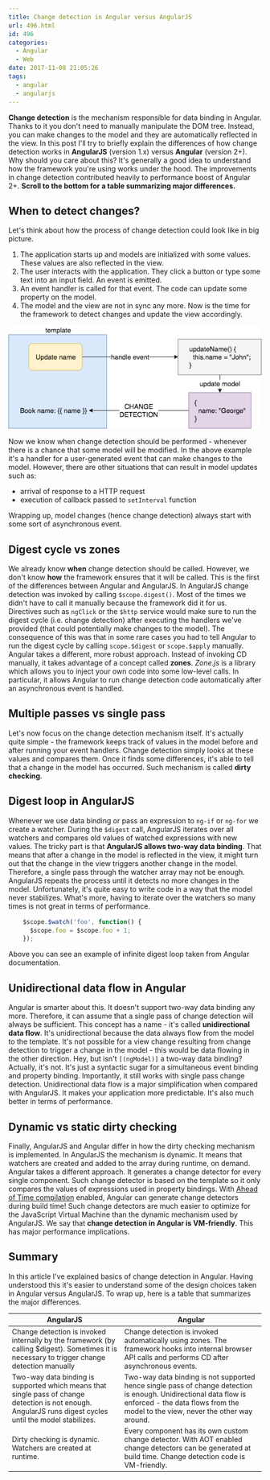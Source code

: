 ```yaml
---
title: Change detection in Angular versus AngularJS
url: 496.html
id: 496
categories:
  - Angular
  - Web
date: 2017-11-08 21:05:26
tags:
  - angular
  - angularjs
---
```


**Change detection** is the mechanism responsible for data binding in Angular. Thanks to it you don't need to manually manipulate the DOM tree. Instead, you can make changes to the model and they are automatically reflected in the view. In this post I'll try to briefly explain the differences of how change detection works in **AngularJS** (version 1.x) versus **Angular** (version 2+). Why should you care about this? It's generally a good idea to understand how the framework you're using works under the hood. The improvements in change detection contributed heavily to performance boost of Angular 2+. **Scroll to the bottom for a table summarizing major differences.**

When to detect changes?
-----------------------

Let's think about how the process of change detection could look like in big picture.

1.  The application starts up and models are initialized with some values. These values are also reflected in the view.
2.  The user interacts with the application. They click a button or type some text into an input field. An event is emitted.
3.  An event handler is called for that event. The code can update some property on the model.
4.  The model and the view are not in sync any more. Now is the time for the framework to detect changes and update the view accordingly.

![Change detection diagram](/images/2017/10/Change-detection-workflow.png) 

Now we know when change detection should be performed - whenever there is a chance that some model will be modified. In the above example it's a handler for a user-generated event that can make changes to the model. However, there are other situations that can result in model updates such as:

*   arrival of response to a HTTP request
*   execution of callback passed to `setInterval` function

Wrapping up, model changes (hence change detection) always start with some sort of asynchronous event.

Digest cycle vs zones
---------------------

We already know **when** change detection should be called. However, we don't know **how** the framework ensures that it will be called. This is the first of the differences between Angular and AngularJS. In AngularJS change detection was invoked by calling `$scope.digest()`. Most of the times we didn't have to call it manually because the framework did it for us. Directives such as `ngClick` or the `$http` service would make sure to run the digest cycle (i.e. change detection) after executing the handlers we've provided (that could potentially make changes to the model). The consequence of this was that in some rare cases you had to tell Angular to run the digest cycle by calling `scope.$digest` or `scope.$apply` manually. Angular takes a different, more robust approach. Instead of invoking CD manually, it takes advantage of a concept called **zones**. _Zone.js_ is a library which allows you to inject your own code into some low-level calls. In particular, it allows Angular to run change detection code automatically after an asynchronous event is handled.

Multiple passes vs single pass
------------------------------

Let's now focus on the change detection mechanism itself. It's actually quite simple - the framework keeps track of values in the model before and after running your event handlers. Change detection simply looks at these values and compares them. Once it finds some differences, it's able to tell that a change in the model has occurred. Such mechanism is called **dirty checking**.

Digest loop in AngularJS
------------------------

Whenever we use data binding or pass an expression to `ng-if` or `ng-for` we create a watcher. During the `$digest` call, AngularJS iterates over all watchers and compares old values of watched expressions with new values. The tricky part is that **AngularJS allows two-way data binding**. That means that after a change in the model is reflected in the view, it might turn out that the change in the view triggers another change in the model. Therefore, a single pass through the watcher array may not be enough. AngularJS repeats the process until it detects no more changes in the model. Unfortunately, it's quite easy to write code in a way that the model never stabilizes. What's more, having to iterate over the watchers so many times is not great in terms of performance.

```js
    $scope.$watch('foo', function() {
      $scope.foo = $scope.foo + 1;
    });
```

Above you can see an example of infinite digest loop taken from Angular documentation.

Unidirectional data flow in Angular
-----------------------------------

Angular is smarter about this. It doesn't support two-way data binding any more. Therefore, it can assume that a single pass of change detection will always be sufficient. This concept has a name - it's called **unidirectional data flow**. It's unidirectional because the data always flow from the model to the template. It's not possible for a view change resulting from change detection to trigger a change in the model - this would be data flowing in the other direction. Hey, but isn't `[(ngModel)]` a two-way data binding? Actually, it's not. It's just a syntactic sugar for a simultaneous event binding and property binding. Importantly, it still works with single pass change detection. Unidirectional data flow is a major simplification when compared with AngularJS. It makes your application more predictable. It's also much better in terms of performance.

Dynamic vs static dirty checking
--------------------------------

Finally, AngularJS and Angular differ in how the dirty checking mechanism is implemented. In AngularJS the mechanism is dynamic. It means that watchers are created and added to the array during runtime, on demand. Angular takes a different approach. It generates a change detector for every single component. Such change detector is based on the template so it only compares the values of expressions used in property bindings. With [Ahead of Time compilation](https://codewithstyle.info/ahead-of-time-compilation-angular) enabled, Angular can generate change detectors during build time! Such change detectors are much easier to optimize for the JavaScript Virtual Machine than the dynamic mechanism used by AngularJS. We say that **change detection in Angular is VM-friendly**. This has major performance implications.

Summary
-------

In this article I've explained basics of change detection in Angular. Having understood this it's easier to understand some of the design choices taken in Angular versus AngularJS. To wrap up, here is a table that summarizes the major differences.

| AngularJS                                                                                                                                                  | Angular                                                                                                                                                                                              |
|------------------------------------------------------------------------------------------------------------------------------------------------------------|------------------------------------------------------------------------------------------------------------------------------------------------------------------------------------------------------|
| Change detection is invoked internally by the framework (by calling $digest). Sometimes it is necessary to trigger change detection manually               | Change detection is invoked automatically using zones. The framework hooks into internal browser API calls and performs CD after asynchronous events.                                                |
| Two-way data binding is supported which means that single pass of change detection is not enough. AngularJS runs digest cycles until the model stabilizes. | Two-way data binding is not supported hence single pass of change detection is enough. Unidirectional data flow is enforced - the data flows from the model to the view, never the other way around. |
| Dirty checking is dynamic. Watchers are created at runtime.                                                                                                | Every component has its own custom change detector. With AOT enabled change detectors can be generated at build time. Change detection code is VM-friendly.                                          | 